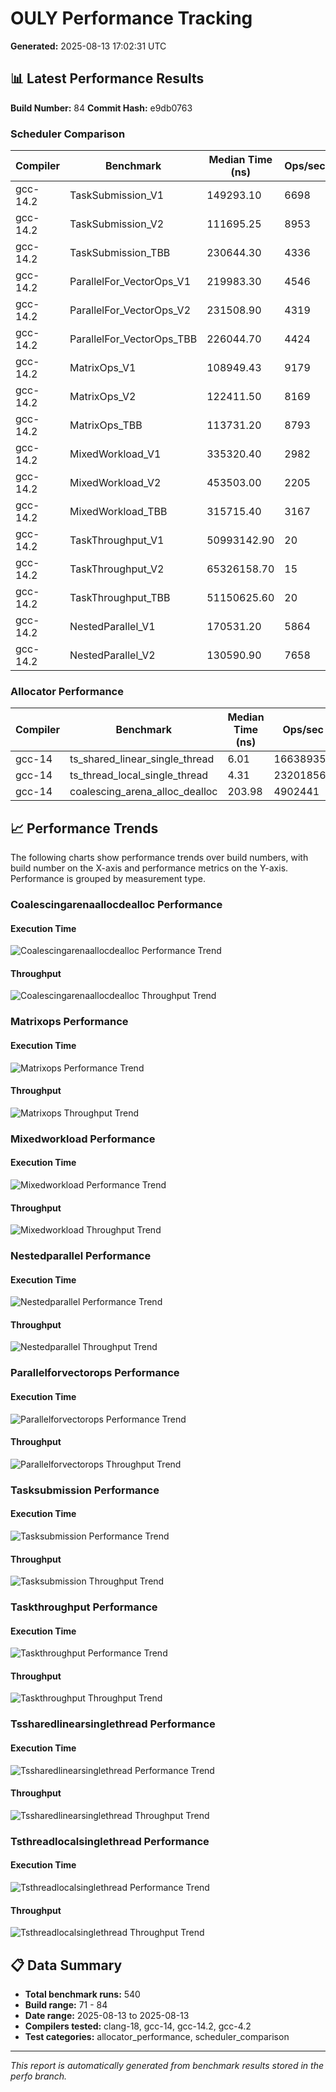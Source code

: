 # OULY Performance Tracking

**Generated:** 2025-08-13 17:02:31 UTC

## 📊 Latest Performance Results

**Build Number:** 84
**Commit Hash:** e9db0763

### Scheduler Comparison

| Compiler | Benchmark | Median Time (ns) | Ops/sec | Error % |
|----------|-----------|------------------|---------|---------|
| gcc-14.2 | TaskSubmission_V1 | 149293.10 | 6698 | 0.00 |
| gcc-14.2 | TaskSubmission_V2 | 111695.25 | 8953 | 0.00 |
| gcc-14.2 | TaskSubmission_TBB | 230644.30 | 4336 | 0.00 |
| gcc-14.2 | ParallelFor_VectorOps_V1 | 219983.30 | 4546 | 0.00 |
| gcc-14.2 | ParallelFor_VectorOps_V2 | 231508.90 | 4319 | 0.00 |
| gcc-14.2 | ParallelFor_VectorOps_TBB | 226044.70 | 4424 | 0.00 |
| gcc-14.2 | MatrixOps_V1 | 108949.43 | 9179 | 0.00 |
| gcc-14.2 | MatrixOps_V2 | 122411.50 | 8169 | 0.00 |
| gcc-14.2 | MatrixOps_TBB | 113731.20 | 8793 | 0.00 |
| gcc-14.2 | MixedWorkload_V1 | 335320.40 | 2982 | 0.00 |
| gcc-14.2 | MixedWorkload_V2 | 453503.00 | 2205 | 0.00 |
| gcc-14.2 | MixedWorkload_TBB | 315715.40 | 3167 | 0.00 |
| gcc-14.2 | TaskThroughput_V1 | 50993142.90 | 20 | 0.00 |
| gcc-14.2 | TaskThroughput_V2 | 65326158.70 | 15 | 0.00 |
| gcc-14.2 | TaskThroughput_TBB | 51150625.60 | 20 | 0.00 |
| gcc-14.2 | NestedParallel_V1 | 170531.20 | 5864 | 0.00 |
| gcc-14.2 | NestedParallel_V2 | 130590.90 | 7658 | 0.00 |

### Allocator Performance

| Compiler | Benchmark | Median Time (ns) | Ops/sec | Error % |
|----------|-----------|------------------|---------|---------|
| gcc-14 | ts_shared_linear_single_thread | 6.01 | 166389351 | 0.00 |
| gcc-14 | ts_thread_local_single_thread | 4.31 | 232018561 | 0.00 |
| gcc-14 | coalescing_arena_alloc_dealloc | 203.98 | 4902441 | 0.00 |

## 📈 Performance Trends

The following charts show performance trends over build numbers, 
with build number on the X-axis and performance metrics on the Y-axis.
Performance is grouped by measurement type.

### Coalescingarenaallocdealloc Performance

#### Execution Time
![Coalescingarenaallocdealloc Performance Trend](performance_trend_coalescingarenaallocdealloc.svg)

#### Throughput
![Coalescingarenaallocdealloc Throughput Trend](throughput_trend_coalescingarenaallocdealloc.svg)


### Matrixops Performance

#### Execution Time
![Matrixops Performance Trend](performance_trend_matrixops.svg)

#### Throughput
![Matrixops Throughput Trend](throughput_trend_matrixops.svg)


### Mixedworkload Performance

#### Execution Time
![Mixedworkload Performance Trend](performance_trend_mixedworkload.svg)

#### Throughput
![Mixedworkload Throughput Trend](throughput_trend_mixedworkload.svg)


### Nestedparallel Performance

#### Execution Time
![Nestedparallel Performance Trend](performance_trend_nestedparallel.svg)

#### Throughput
![Nestedparallel Throughput Trend](throughput_trend_nestedparallel.svg)


### Parallelforvectorops Performance

#### Execution Time
![Parallelforvectorops Performance Trend](performance_trend_parallelforvectorops.svg)

#### Throughput
![Parallelforvectorops Throughput Trend](throughput_trend_parallelforvectorops.svg)


### Tasksubmission Performance

#### Execution Time
![Tasksubmission Performance Trend](performance_trend_tasksubmission.svg)

#### Throughput
![Tasksubmission Throughput Trend](throughput_trend_tasksubmission.svg)


### Taskthroughput Performance

#### Execution Time
![Taskthroughput Performance Trend](performance_trend_taskthroughput.svg)

#### Throughput
![Taskthroughput Throughput Trend](throughput_trend_taskthroughput.svg)


### Tssharedlinearsinglethread Performance

#### Execution Time
![Tssharedlinearsinglethread Performance Trend](performance_trend_tssharedlinearsinglethread.svg)

#### Throughput
![Tssharedlinearsinglethread Throughput Trend](throughput_trend_tssharedlinearsinglethread.svg)


### Tsthreadlocalsinglethread Performance

#### Execution Time
![Tsthreadlocalsinglethread Performance Trend](performance_trend_tsthreadlocalsinglethread.svg)

#### Throughput
![Tsthreadlocalsinglethread Throughput Trend](throughput_trend_tsthreadlocalsinglethread.svg)


## 📋 Data Summary

- **Total benchmark runs:** 540
- **Build range:** 71 - 84
- **Date range:** 2025-08-13 to 2025-08-13
- **Compilers tested:** clang-18, gcc-14, gcc-14.2, gcc-4.2
- **Test categories:** allocator_performance, scheduler_comparison

---
*This report is automatically generated from benchmark results stored in the perfo branch.*